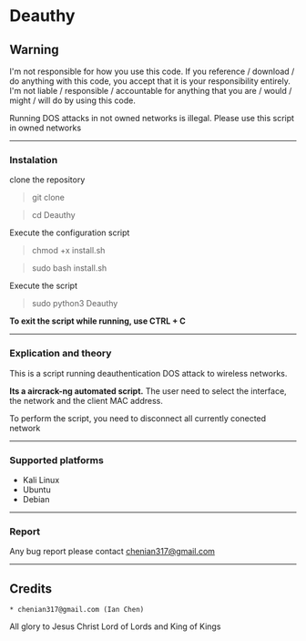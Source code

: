 # Deauthy

## Warning
I'm not responsible for how you use this code. If you reference / download / do anything with this code, you accept that it is your responsibility entirely. I'm not liable / responsible / accountable for anything that you are / would / might / will do by using this code.


Running DOS attacks in not owned networks is illegal. Please use this script in owned networks


____


### Instalation
clone the repository
> git clone 


> cd Deauthy


Execute the configuration script
> chmod +x install.sh


> sudo bash install.sh


Execute the script
> sudo python3 Deauthy


**To exit the script while running, use CTRL + C**


____


### Explication and theory
This is a script running deauthentication DOS attack to wireless networks.


**Its a aircrack-ng automated script.** The user need to select the interface, the network and the client MAC address.


To perform the script, you need to disconnect all currently conected network


____


### Supported platforms
- Kali Linux
- Ubuntu
- Debian


____


### Report 
Any bug report please contact chenian317@gmail.com

____


## Credits
	* chenian317@gmail.com (Ian Chen)


All glory to Jesus Christ Lord of Lords and King of Kings
